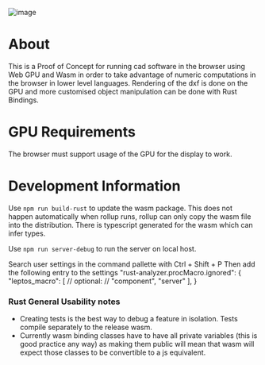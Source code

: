 
![image](https://github.com/user-attachments/assets/953a28d0-7d6e-44d3-95b3-62b93d5b23db)

# About

This is a Proof of Concept for running cad software in the browser using Web GPU and Wasm in order to take advantage of numeric computations in the browser in lower level languages. Rendering of the dxf is done on the GPU and more customised object manipulation can be done with Rust Bindings.

# GPU Requirements

The browser must support usage of the GPU for the display to work.

# Development Information

Use `npm run build-rust` to update the wasm package. This does not happen automatically when rollup runs, rollup can only copy the wasm file into the distribution. There is typescript generated for the wasm which can infer types.

Use `npm run server-debug` to run the server on local host.

Search user settings in the command pallette with Ctrl + Shift + P
Then add the following entry to the settings
"rust-analyzer.procMacro.ignored": {
"leptos_macro": [
// optional:
// "component",
"server"
],
}

### Rust General Usability notes

- Creating tests is the best way to debug a feature in isolation. Tests compile separately to the release wasm.
- Currently wasm binding classes have to have all private variables (this is good practice any way) as making them public will mean that wasm will expect those classes to be convertible to a js equivalent.
